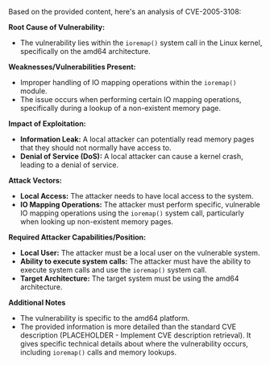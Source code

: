 Based on the provided content, here's an analysis of CVE-2005-3108:

**Root Cause of Vulnerability:**

*   The vulnerability lies within the `ioremap()` system call in the Linux kernel, specifically on the amd64 architecture.

**Weaknesses/Vulnerabilities Present:**

*   Improper handling of IO mapping operations within the `ioremap()` module.
*   The issue occurs when performing certain IO mapping operations, specifically during a lookup of a non-existent memory page.

**Impact of Exploitation:**

*   **Information Leak:** A local attacker can potentially read memory pages that they should not normally have access to.
*   **Denial of Service (DoS):** A local attacker can cause a kernel crash, leading to a denial of service.

**Attack Vectors:**

*   **Local Access:** The attacker needs to have local access to the system.
*   **IO Mapping Operations:** The attacker must perform specific, vulnerable IO mapping operations using the `ioremap()` system call, particularly when looking up non-existent memory pages.

**Required Attacker Capabilities/Position:**

*   **Local User:** The attacker must be a local user on the vulnerable system.
*   **Ability to execute system calls:** The attacker must have the ability to execute system calls and use the `ioremap()` system call.
*   **Target Architecture:** The target system must be using the amd64 architecture.

**Additional Notes**

*   The vulnerability is specific to the amd64 platform.
*   The provided information is more detailed than the standard CVE description (PLACEHOLDER - Implement CVE description retrieval). It gives specific technical details about where the vulnerability occurs, including `ioremap()` calls and memory lookups.
